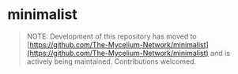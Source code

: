 # minimalist

> NOTE: Development of this repository has moved to [https://github.com/The-Mycelium-Network/minimalist](https://github.com/The-Mycelium-Network/minimalist) and is actively being maintained. Contributions welcomed.
